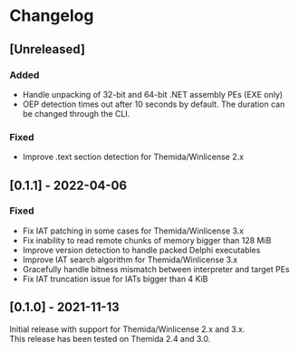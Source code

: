 # Changelog

## [Unreleased]
### Added
- Handle unpacking of 32-bit and 64-bit .NET assembly PEs (EXE only)
- OEP detection times out after 10 seconds by default. The duration can be
  changed through the CLI.

### Fixed
- Improve .text section detection for Themida/Winlicense 2.x

## [0.1.1] - 2022-04-06
### Fixed
- Fix IAT patching in some cases for Themida/Winlicense 3.x
- Fix inability to read remote chunks of memory bigger than 128 MiB
- Improve version detection to handle packed Delphi executables
- Improve IAT search algorithm for Themida/Winlicense 3.x
- Gracefully handle bitness mismatch between interpreter and target PEs
- Fix IAT truncation issue for IATs bigger than 4 KiB

## [0.1.0] - 2021-11-13

Initial release with support for Themida/Winlicense 2.x and 3.x.  
This release has been tested on Themida 2.4 and 3.0.
